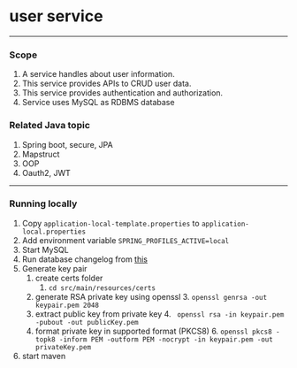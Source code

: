 # user service

---

### Scope 
1. A service handles about user information.
2. This service provides APIs to CRUD user data.
3. This service provides authentication and authorization.
4. Service uses MySQL as RDBMS database



### Related Java topic
1. Spring boot, secure, JPA
2. Mapstruct
3. OOP
4. Oauth2, JWT

---

### Running locally
1. Copy `application-local-template.properties` to `application-local.properties`
2. Add environment variable `SPRING_PROFILES_ACTIVE=local`
3. Start MySQL
4. Run database changelog from [this](https://github.com/hokkung/user-changelog)
5. Generate key pair 
   1. create certs folder 
      1. `cd src/main/resources/certs`
   2. generate RSA private key using openssl
      3. `openssl genrsa -out keypair.pem 2048`
   3. extract public key from private key
      4. ` openssl rsa -in keypair.pem -pubout -out publicKey.pem`
   5. format private key in supported format (PKCS8)
      6. `openssl pkcs8 -topk8 -inform PEM -outform PEM -nocrypt -in keypair.pem -out privateKey.pem`
6. start maven
